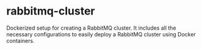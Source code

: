 # rabbitmq-cluster
Dockerized setup for creating a RabbitMQ cluster. It includes all the necessary configurations to easily deploy a RabbitMQ cluster using Docker containers.
